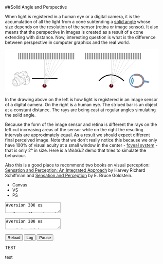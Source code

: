 
##Solid Angle and Perspective

  When light is registered in a human eye or a digital camera, it is the accumulation of all the
  light from a cone subtending a [solid angle][sa] whose size depends on the resolution of the 
  sensor (retina or image sensor). It also means that the perspective in images is created as a 
  result of a cone extending with distance. Now, interesting question is what is the difference 
  between perspective in computer graphics and the real world.

  ![](images/solid-angle.png "Perspective Difference in a Digital Camera and Human Eye")

  In the drawing above on the left is how light is registered in an image sensor of a digital
  camera. On the right is a human eye. The striped bar is an object at a constant distance.
  The rays are being cast at regular angles simulating the solid angle. 
  
  Because the form of the image sensor and retina is different the rays on the left cut increasing
  areas of the sensor while on the right the resulting intervals are approximately equal. As a 
  result we should expect different final perceived image. Note that we don't really notice this 
  because we only have 100% of visual acuity at a small window in the center - [foveal system][f] - 
  that is only 2&deg; in size. Here is a *WebGl2* demo that tries to simulate the behaviour. 

  Also this is a good place to recommend two books on visual perception: 
  [Sensation and Perception: An Integrated Approach][book1] by Harvey Richard Schiffman and
  [Sensation and Perception][book2] by E. Bruce Goldstein.


<div class="shader" id="shader0" js="" fn="" style="width: 60%">
<ul><li class="canvas">Canvas</li><li class="vs">VS</li><li class="ps">PS</li></ul>
<canvas class="canvas"></canvas>
<textarea class="vs" spellcheck="false">
#version 300 es

layout(location=0) in vec2 v_in;
layout(location=1) in vec2 uv_in;

out vec2 uv;

uniform float t;

void main() {

  uv = v_in;

  gl_Position = vec4( vec2( 2.0 * v_in - 1.0 ), 0, 1 );
}
</textarea>
<textarea class="ps" spellcheck="false">
#version 300 es

precision highp float;

in vec2 uv;

uniform float t;

layout(location=0) out vec4 C;

const float pi14 = 3.14159265/4.0;

void main() {

  vec4 uvn = vec4( uv * 2.0 - 1.0, 1, 0 );

  vec4 ray;
  
  if( fract( t / 2.0 ) > 0.5 ) 

    ray = vec4( sin( abs(uvn.x) * pi14 ), uvn.y, cos( uvn.x * pi14 ), 0 );

  else
    
    ray = vec4( uvn.x, uvn.y, 1, 0 );

  vec4 color = vec4( 14, 29, 25, 255 ) / 255.0;

  vec4 p = ray * ( 100.0 / ray.z );

  if( p.y >= .0 && p.y <= 50. ) {
   
    float k = cos( p.x )*0.25+0.75;

    color = vec4(k,k,k,1);
  }

  C = color;
}
</textarea>
<button class="reload">Reload</button>
<button class="log">Log</button>
<button class="pause">Pause</button>
</div>

TEST
<div>test</div>

<script src="js/webgl-quad.js"></script>
<script src="js/webgl.js"></script>

<script>
  run_shader('shader0');
</script>

  
  [sa]: https://en.wikipedia.org/wiki/Solid_angle "Solid Angle"
  [f]: https://en.wikipedia.org/wiki/Peripheral_vision "Peripheeral Vision"
  [book1]: https://www.amazon.com/Sensation-Perception-Harvey-Richard-Schiffman/dp/0471249300 "Sensation and Perception: An Integrated Approach"
  [book2]: https://www.amazon.com/Sensation-Perception-CourseMate-Printed-Access/dp/1133958494 "Sensation and Perception"


